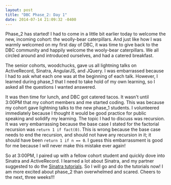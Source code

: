```yaml
---
layout: post
title: "DBC Phase_2: Day 1"
date: 2014-07-14 21:09:32 -0400
---
```


Phase_2 has started! I had to come in a little bit earlier today to welcome the new, incoming cohort: the woolly-bear caterpillars. And just like how I was warmly welcomed on my first day of DBC, it was time to give back to the DBC community and happily welcome the wooly-bear caterpillars. We all circled around and introduced ourselves, and had a catered breakfast.

<!--more-->

The senior cohorts, woodchucks, gave us all lightning talks on ActiveRecord, Sinatra, AngularJS, and JQuery. I was embarrassed because I had to ask what each one was at the beginning of each talk. However, I learned during phase_1 that I need to take hold of my own learning, so I asked all the questions I wanted answered.

It was then time for lunch, and DBC got catered tacos. It wasn't until 3:00PM that my cohort members and me started coding. This was because my cohort gave lightning talks to the new phase_1 students. I volunteered immediately because I thought it would be good practice for public speaking and solidify my learning. The topic I had to discuss was recursion. It was very embarrassing because the base case I stated for the factorial recursion was ```return 1 if fact(0)```. This is wrong because the base case needs to end the recursion, and should not have any recursion in it; it should have been ```return 1 if n == 0```. I guess this embarrassment is good for me because I will never make this mistake ever again!

So at 3:00PM, I paired up with a fellow cohort student and quickly dove into Sinatra and ActiveRecord. I learned a lot about Sinatra, and my partner suggested to do the [Sinatra tutorials](http://code.tutsplus.com/tutorials/singing-with-sinatra--net-18965). So I will go and do the tutorials now! I am more excited about phase_2 than overwhelmed and scared. Cheers to the next, three weeks!!!